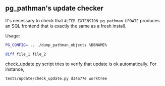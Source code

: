 ## pg_pathman's update checker

It's necessary to check that `ALTER EXTENSION pg_pathman UPDATE` produces an SQL frontend that is exactly the same as a fresh install.

Usage:

```bash
PG_CONFIG=... ./dump_pathman_objects %DBNAME%

diff file_1 file_2
```

check_update.py script tries to verify that update is ok automatically. For
instance,
```bash
tests/update/check_update.py d34a77e worktree
```
